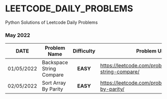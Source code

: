 # LEETCODE_DAILY_PROBLEMS

Python Solutions of Leetcode Daily Problems



### May 2022

| DATE       | Problem Name             | Difficulty | Problem URL                              |
| ---------- | ------------------------ | :--------: | ---------------------------------------- |
| 01/05/2022 | Backspace String Compare |  **EASY**  | https://leetcode.com/problems/backspace-string-compare/ |
| 02/05/2022 | Sort Array By Parity     |  **EASY**  | https://leetcode.com/problems/sort-array-by-parity/ |
